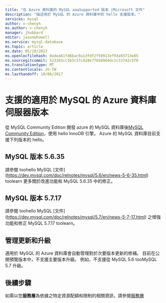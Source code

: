 ```yaml
---
title: "在 Azure 資料庫的 MySQL aaaSupported 版本 |Microsoft 文件"
description: "描述用於 MySQL 的 Azure 資料庫中的 hello 支援版本。"
services: mysql
author: v-chenyh
ms.author: v-chenyh
manager: jhubbard
editor: jasonwhowell
ms.service: mysql-database
ms.topic: article
ms.date: 05/10/2017
ms.openlocfilehash: 0adea61fd6bac9a1dfdf2f59917ef93a93713e85
ms.sourcegitcommit: 523283cc1b3c37c428e77850964dc1c33742c5f0
ms.translationtype: MT
ms.contentlocale: zh-TW
ms.lasthandoff: 10/06/2017
---
```

# <a name="supported-azure-database-for-mysql-server-versions"></a>支援的適用於 MySQL 的 Azure 資料庫伺服器版本
從 MySQL Community Edition 開發 azure 的 MySQL 資料庫後[MySQL Community Edition](https://www.mysql.com/products/community/)，使用 hello InnoDB 引擎。  Azure 的 MySQL 資料庫目前支援下列版本的 hello。

## <a name="mysql-version-5635"></a>MySQL 版本 5.6.35
請參閱 toohello MySQL [文件] (https://dev.mysql.com/doc/relnotes/mysql/5.6/en/news-5-6-35.html) toolearn 更多關於改進功能和 MySQL 5.6.35 中的修正。

## <a name="mysql-version-5717"></a>MySQL 版本 5.7.17
請參閱 toohello MySQL [文件] (https://dev.mysql.com/doc/relnotes/mysql/5.7/en/news-5-7-17.html) 之增強功能和修正 MySQL 5.7.17 toolearn。

## <a name="managing-updates-and-upgrades"></a>管理更新和升級
適用於 MySQL 的 Azure 資料庫會自動管理對於次要版本更新的修補。 目前在公開預覽版本中，不支援主要版本升級。 例如，不支援從 MySQL 5.6 tooMySQL 5.7 升級。

## <a name="next-steps"></a>後續步驟

如需以您**服務層**為依據之特定資源配額和限制的相關資訊，請參閱[服務層](./concepts-service-tiers.md)
